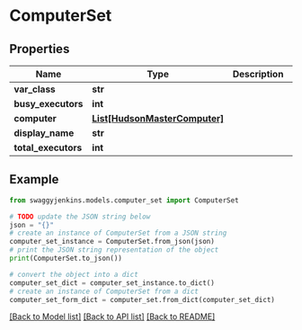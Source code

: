 # ComputerSet


## Properties

Name | Type | Description | Notes
------------ | ------------- | ------------- | -------------
**var_class** | **str** |  | [optional] 
**busy_executors** | **int** |  | [optional] 
**computer** | [**List[HudsonMasterComputer]**](HudsonMasterComputer.md) |  | [optional] 
**display_name** | **str** |  | [optional] 
**total_executors** | **int** |  | [optional] 

## Example

```python
from swaggyjenkins.models.computer_set import ComputerSet

# TODO update the JSON string below
json = "{}"
# create an instance of ComputerSet from a JSON string
computer_set_instance = ComputerSet.from_json(json)
# print the JSON string representation of the object
print(ComputerSet.to_json())

# convert the object into a dict
computer_set_dict = computer_set_instance.to_dict()
# create an instance of ComputerSet from a dict
computer_set_form_dict = computer_set.from_dict(computer_set_dict)
```
[[Back to Model list]](../README.md#documentation-for-models) [[Back to API list]](../README.md#documentation-for-api-endpoints) [[Back to README]](../README.md)


